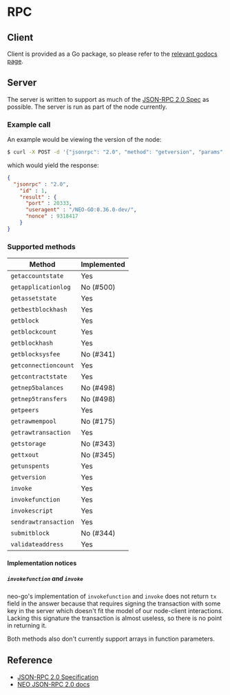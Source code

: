 # RPC

## Client

Client is provided as a Go package, so please refer to the
[relevant godocs page](https://godoc.org/github.com/nspcc-dev/neo-go/pkg/rpc).

## Server

The server is written to support as much of the [JSON-RPC 2.0 Spec](http://www.jsonrpc.org/specification) as possible. The server is run as part of the node currently.

### Example call

An example would be viewing the version of the node:

```bash
$ curl -X POST -d '{"jsonrpc": "2.0", "method": "getversion", "params": [], "id": 1}' http://localhost:20332
```

which would yield the response:

```json
{
  "jsonrpc" : "2.0",
    "id" : 1,
    "result" : {
      "port" : 20333,
      "useragent" : "/NEO-GO:0.36.0-dev/",
      "nonce" : 9318417
    }
}
```

### Supported methods

| Method  | Implemented |
| ------- | ------------|
| `getaccountstate` | Yes |
| `getapplicationlog` | No (#500) |
| `getassetstate` | Yes |
| `getbestblockhash` | Yes |
| `getblock` | Yes |
| `getblockcount` | Yes |
| `getblockhash` | Yes |
| `getblocksysfee` | No (#341) |
| `getconnectioncount` | Yes |
| `getcontractstate` | Yes |
| `getnep5balances` | No (#498) |
| `getnep5transfers` | No (#498) |
| `getpeers` | Yes |
| `getrawmempool` | No (#175) |
| `getrawtransaction` | Yes |
| `getstorage` | No (#343) |
| `gettxout` | No (#345) |
| `getunspents` | Yes |
| `getversion` | Yes |
| `invoke` | Yes |
| `invokefunction` | Yes |
| `invokescript` | Yes |
| `sendrawtransaction` | Yes |
| `submitblock` | No (#344) |
| `validateaddress` | Yes |

#### Implementation notices

##### `invokefunction` and `invoke`

neo-go's implementation of `invokefunction` and `invoke` does not return `tx`
field in the answer because that requires signing the transaction with some
key in the server which doesn't fit the model of our node-client interactions.
Lacking this signature the transaction is almost useless, so there is no point
in returning it.

Both methods also don't currently support arrays in function parameters.

## Reference

* [JSON-RPC 2.0 Specification](http://www.jsonrpc.org/specification)
* [NEO JSON-RPC 2.0 docs](https://docs.neo.org/docs/en-us/reference/rpc/latest-version/api.html)
